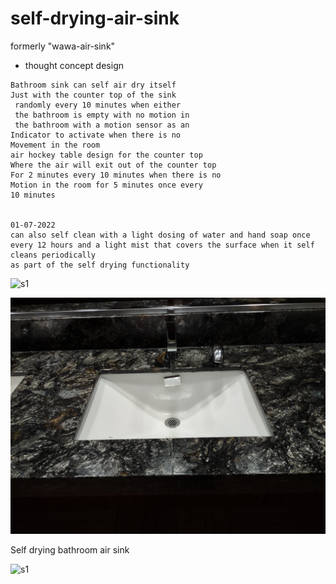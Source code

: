 # self-drying-air-sink

formerly "wawa-air-sink"

* thought concept design

```
Bathroom sink can self air dry itself
Just with the counter top of the sink
 randomly every 10 minutes when either
 the bathroom is empty with no motion in
 the bathroom with a motion sensor as an 
Indicator to activate when there is no
Movement in the room
air hockey table design for the counter top
Where the air will exit out of the counter top
For 2 minutes every 10 minutes when there is no
Motion in the room for 5 minutes once every
10 minutes


01-07-2022
can also self clean with a light dosing of water and hand soap once every 12 hours and a light mist that covers the surface when it self cleans periodically
as part of the self drying functionality
```

![s1](https://raw.githubusercontent.com/c4pt000/wawa-air-sink/main/IMG_20210911_134009426.jpg)

![s1](https://raw.githubusercontent.com/c4pt000/self-drying-air-sink/main/IMG_20210915_174416352.jpg)


Self drying bathroom air sink

![s1](https://raw.githubusercontent.com/c4pt000/wawa-air-sink/main/Screenshot_20210914-190049-504~3.png)


